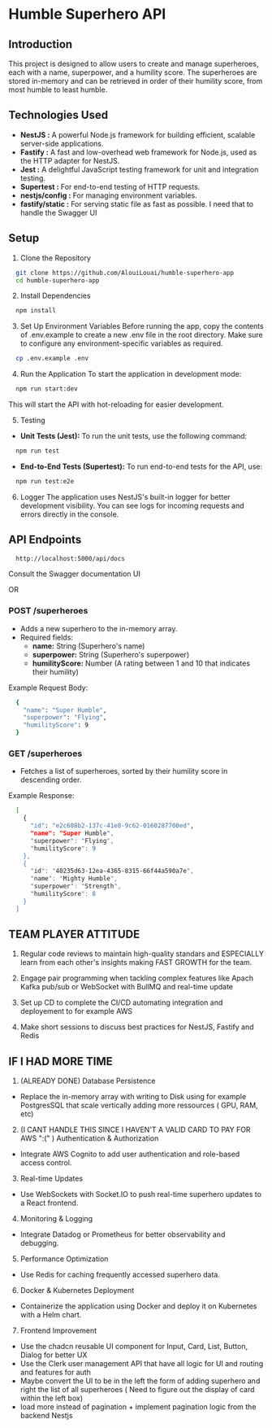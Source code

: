 # Humble Superhero API

## Introduction

This project is designed to allow users to create and manage superheroes, each with a name, superpower, and a humility score. The superheroes are stored in-memory and can be retrieved in order of their humility score, from most humble to least humble.

## Technologies Used

  - <b>NestJS :</b> A powerful Node.js framework for building efficient, scalable server-side applications.
  - <b>Fastify :</b> A fast and low-overhead web framework for Node.js, used as the HTTP adapter for NestJS.
  - <b>Jest :</b> A delightful JavaScript testing framework for unit and integration testing.
  - <b>Supertest :</b> For end-to-end testing of HTTP requests.
  - <b>nestjs/config :</b> For managing environment variables.
  - <b>fastify/static :</b> For serving static file as fast as possible. I need that to handle the Swagger UI

## Setup 

1. Clone the Repository
```bash
  git clone https://github.com/AlouiLouai/humble-superhero-app
  cd humble-superhero-app
```

2. Install Dependencies
```bash
  npm install
```

3. Set Up Environment Variables
Before running the app, copy the contents of .env.example to create a new .env file in the root directory. Make sure to configure any environment-specific variables as required.
```bash
  cp .env.example .env
```

4. Run the Application
To start the application in development mode:
```bash
  npm run start:dev
```
This will start the API with hot-reloading for easier development.

5. Testing
  - <b>Unit Tests (Jest):</b> To run the unit tests, use the following command:
```bash
  npm run test
```
  - <b>End-to-End Tests (Supertest):</b> To run end-to-end tests for the API, use:
```bash
  npm run test:e2e
```

6. Logger
The application uses NestJS's built-in logger for better development visibility. You can see logs for incoming requests and errors directly in the console.

## API Endpoints

```bash 
  http://localhost:5000/api/docs 
```
Consult the Swagger documentation UI

OR 

### POST /superheroes

  - Adds a new superhero to the in-memory array.
  - Required fields:
    - <b>name:</b> String (Superhero's name)
    - <b>superpower:</b> String (Superhero's superpower)
    - <b>humilityScore:</b> Number (A rating between 1 and 10 that indicates their humility)
  
  Example Request Body:
```bash
  {
    "name": "Super Humble",
    "superpower": "Flying",
    "humilityScore": 9
  }
```

### GET /superheroes

  - Fetches a list of superheroes, sorted by their humility score in descending order.

  Example Response:
```bash
  [
    {
      "id": "e2c608b2-137c-41e8-9c62-0160287700ed",
      "name": "Super Humble",
      "superpower": "Flying",
      "humilityScore": 9
    },
    {
      "id": "40235d63-12ea-4365-8315-66f44a590a7e",
      "name": "Mighty Humble",
      "superpower": "Strength",
      "humilityScore": 8
    }
  ]
```

## TEAM PLAYER ATTITUDE 

1. Regular code reviews to maintain high-quality standars and ESPECIALLY learn from each other's insights making FAST GROWTH for the team.

2. Engage pair programming when tackling complex features like Apach Kafka pub/sub or WebSocket with BullMQ and real-time update

3. Set up CD to complete the CI/CD automating integration and deployement to for example AWS

4. Make short sessions to discuss best practices for NestJS, Fastify and Redis

## IF I HAD MORE TIME 

1. (ALREADY DONE) Database Persistence
  - Replace the in-memory array with writing to Disk using for example PostgresSQL that scale vertically adding more ressources ( GPU, RAM, etc)

2. (I CANT HANDLE THIS SINCE I HAVEN'T A VALID CARD TO PAY FOR AWS ":(" ) Authentication & Authorization
  - Integrate AWS Cognito to add user authentication and role-based access control.

3. Real-time Updates
  - Use WebSockets with Socket.IO to push real-time superhero updates to a React frontend.

4. Monitoring & Logging
  - Integrate Datadog or Prometheus for better observability and debugging.

5. Performance Optimization
  - Use Redis for caching frequently accessed superhero data.

6. Docker & Kubernetes Deployment
  - Containerize the application using Docker and deploy it on Kubernetes with a Helm chart.

7. Frontend Improvement
  - Use the chadcn reusable UI component for Input, Card, List, Button, Dialog for better UX
  - Use the Clerk user management API that have all logic for UI and routing and features for auth
  - Maybe convert the UI to be in the left the form of adding superhero and right the list of all superheroes ( Need to figure out the display of card within the left box)
  - load more instead of pagination + implement pagination logic from the backend Nestjs
